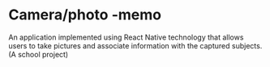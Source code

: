 # Camera/photo -memo

An application implemented using React Native technology that allows users to take pictures 
and associate information with the captured subjects. (A school project)
